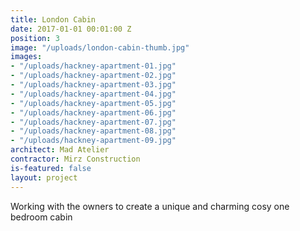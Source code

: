 ```yaml
---
title: London Cabin
date: 2017-01-01 00:01:00 Z
position: 3
image: "/uploads/london-cabin-thumb.jpg"
images:
- "/uploads/hackney-apartment-01.jpg"
- "/uploads/hackney-apartment-02.jpg"
- "/uploads/hackney-apartment-03.jpg"
- "/uploads/hackney-apartment-04.jpg"
- "/uploads/hackney-apartment-05.jpg"
- "/uploads/hackney-apartment-06.jpg"
- "/uploads/hackney-apartment-07.jpg"
- "/uploads/hackney-apartment-08.jpg"
- "/uploads/hackney-apartment-09.jpg"
architect: Mad Atelier
contractor: Mirz Construction
is-featured: false
layout: project
---
```



Working with the owners to create a unique and charming cosy  one bedroom cabin